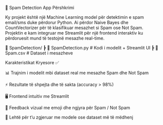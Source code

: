 📧 Spam Detection App
Përshkrimi

Ky projekt është një Machine Learning model për detektimin e spam email/sms duke përdorur Python. Ai përdor Naive Bayes dhe CountVectorizer për të klasifikuar mesazhet si Spam ose Not Spam. Projektin e kam integruar me Streamlit për një frontend interaktiv ku përdoruesit mund të testojnë mesazhe real-time.

📂 SpamDetection/
 ┣ 📜 SpamDetection.py      # Kodi i modelit + Streamlit UI
 ┣ 📜 Spam.csv             # Dataset i mesazheve


Karakteristikat Kryesore ✅

📊 Trajnim i modelit mbi dataset real me mesazhe Spam dhe Not Spam

⚡ Rezultate të shpejta dhe të sakta (accuracy > 98%)

🖥️ Frontend intuitiv me Streamlit

🎨 Feedback vizual me emoji dhe ngjyra për Spam / Not Spam

🚀 Lehtë për t’u zgjeruar me modele ose dataset më të mëdhenj

